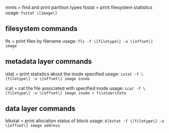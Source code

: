mmls = find and print partition types
fsstat = print filesystem statistics
  usage: `fsstat \[image\]`

## filesystem commands
fls = print files by filename
  usage: `fls -f \[filetype\] -o \[offset\] image`

## metadata layer commands
istat = print statistics about the inode specified
  usage: `istat -f \[filetype\] -o \[offset\] image inode`

icat = cat the file associated with specified inode
  usage: `icat -f \[filetype\] -o \[offset\] image inode > filetowriteto`

## data layer commands
blkstat = print allocation status of block
  usage: `blkstat -f \[filetype\] -o \[offset\] image address`
